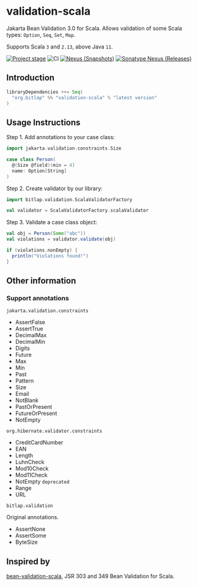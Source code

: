 # validation-scala

Jakarta Bean Validation 3.0 for Scala. Allows validation of some Scala types: `Option`, `Seq`, `Set`, `Map`.

Supports Scala `3` and `2.13`, above Java `11`.

[![Project stage][Badge-Stage]][Badge-Stage-Page] ![CI][Badge-CI] [![Nexus (Snapshots)][Badge-Snapshots]][Link-Snapshots] [![Sonatype Nexus (Releases)][Badge-Releases]][Link-Releases]

[Badge-Stage]: https://img.shields.io/badge/Project%20Stage-Experimental-orange.svg
[Badge-Stage-Page]: https://github.com/bitlap/bitlap/wiki/Project-Stages

[Badge-CI]: https://github.com/bitlap/validation-scala/actions/workflows/scala.yml/badge.svg
[Badge-Snapshots]: https://img.shields.io/nexus/s/org.bitlap/validation-scala_3?server=https%3A%2F%2Fs01.oss.sonatype.org
[Link-Snapshots]: https://oss.sonatype.org/content/repositories/snapshots/org/bitlap/validation-scala_3/

[Badge-Releases]: https://img.shields.io/nexus/r/org.bitlap/validation-scala_3?server=https%3A%2F%2Fs01.oss.sonatype.org
[Link-Releases]: https://oss.sonatype.org/content/repositories/releases/org/bitlap/validation-scala_3/

## Introduction

```scala
libraryDependencies ++= Seq(
  "org.bitlap" %% "validation-scala" % "latest version"
)
```

## Usage Instructions

Step 1. Add annotations to your case class:
```scala
import jakarta.validation.constraints.Size

case class Person(
  @(Size @field)(min = 4)
  name: Option[String]
)
```

Step 2. Create validator by our library:
```scala
import bitlap.validation.ScalaValidatorFactory

val validator = ScalaValidatorFactory.scalaValidator
```

Step 3. Validate a case class object:
```scala
val obj = Person(Some("abc"))
val violations = validator.validate(obj)

if (violations.nonEmpty) {
  println("Violations found!")
}
```

## Other information

### Support annotations

`jakarta.validation.constraints`

- AssertFalse
- AssertTrue
- DecimalMax
- DecimalMin
- Digits
- Future
- Max
- Min
- Past
- Pattern
- Size
- Email
- NotBlank
- PastOrPresent
- FutureOrPresent
- NotEmpty

`org.hibernate.validator.constraints`

- CreditCardNumber
- EAN
- Length
- LuhnCheck
- Mod10Check
- Mod11Check
- NotEmpty `deprecated`
- Range
- URL

`bitlap.validation`

Original annotations.

- AssertNone
- AssertSome
- ByteSize

## Inspired by

[bean-validation-scala](https://github.com/bean-validation-scala/bean-validation-scala), JSR 303 and 349 Bean Validation for Scala.